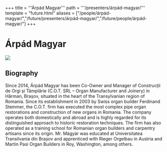 +++
title = '''Árpád Magyar'''
path = '''/presenters/árpád-magyar/'''
template = "future.html"
aliases = ["/people/árpád-magyar/","/future/presenters/árpád-magyar/","/future/people/árpád-magyar/"]
+++

<h1>Árpád Magyar</h1>

<img class="speaker-photo" src="https://custom.cvent.com/C3A4539B19F74ABCB6FCE437F6BC0A74/files/event/910aaf2914d44586a56fbd0b3b2c31c0/43a6a6c3d2ca44c4844833898b742168.jpg">
<h2>Biography</h2>
<p>Since 2014, Árpád Magyar has been Co-Owner and Manager of Construcții de Orgi și Tâmplărie (C.O.T. SRL – Organ Manufacturer and Joinery) in Hărman, Brașov, situated in the heart of the Transylvanian region of Romania. Since its establishment in 2003 by Swiss organ builder Ferdinand Stemmer, the C.O.T. firm has executed the most complex pipe organ restorations and construction of new organs in Romania. The company operates both domestically and abroad and is highly regarded for its distinguished approach to historic restoration techniques. The firm has also operated as a training school for Romanian organ builders and carpentry artisans since its origin. Mr. Mágyár was educated at Universitatea Transilvania din Brașov and apprenticed with Rieger Orgelbau in Austria and Martin Pasi Organ Builders in Roy, Washington, among others.</p>

